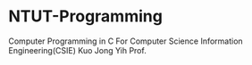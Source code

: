 # NTUT-Programming
Computer Programming in C
For Computer Science Information Engineering(CSIE) Kuo Jong Yih  Prof.
